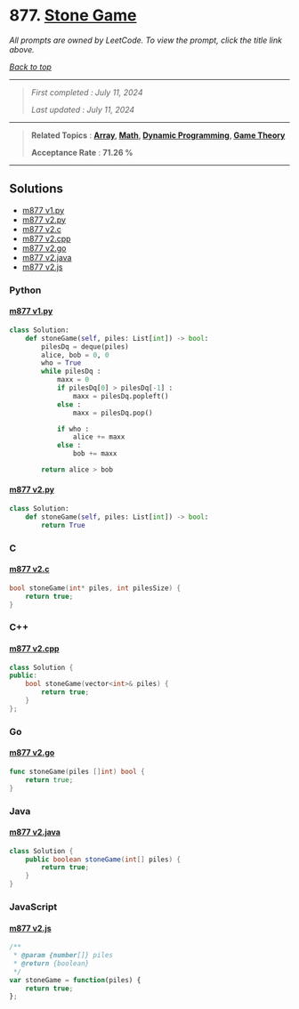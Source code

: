 # 877. [Stone Game](<https://leetcode.com/problems/stone-game>)

*All prompts are owned by LeetCode. To view the prompt, click the title link above.*

*[Back to top](<../README.md>)*

------

> *First completed : July 11, 2024*
>
> *Last updated : July 11, 2024*

------

> **Related Topics** : **[Array](<by_topic/Array.md>), [Math](<by_topic/Math.md>), [Dynamic Programming](<by_topic/Dynamic Programming.md>), [Game Theory](<by_topic/Game Theory.md>)**
>
> **Acceptance Rate** : **71.26 %**

------

## Solutions

- [m877 v1.py](<../my-submissions/m877 v1.py>)
- [m877 v2.py](<../my-submissions/m877 v2.py>)
- [m877 v2.c](<../my-submissions/m877 v2.c>)
- [m877 v2.cpp](<../my-submissions/m877 v2.cpp>)
- [m877 v2.go](<../my-submissions/m877 v2.go>)
- [m877 v2.java](<../my-submissions/m877 v2.java>)
- [m877 v2.js](<../my-submissions/m877 v2.js>)
### Python
#### [m877 v1.py](<../my-submissions/m877 v1.py>)
```Python
class Solution:
    def stoneGame(self, piles: List[int]) -> bool:
        pilesDq = deque(piles)
        alice, bob = 0, 0
        who = True
        while pilesDq :
            maxx = 0
            if pilesDq[0] > pilesDq[-1] :
                maxx = pilesDq.popleft()
            else :
                maxx = pilesDq.pop()

            if who :
                alice += maxx
            else :
                bob += maxx

        return alice > bob

```

#### [m877 v2.py](<../my-submissions/m877 v2.py>)
```Python
class Solution:
    def stoneGame(self, piles: List[int]) -> bool:
        return True
```

### C
#### [m877 v2.c](<../my-submissions/m877 v2.c>)
```C
bool stoneGame(int* piles, int pilesSize) {
    return true;
}
```

### C++
#### [m877 v2.cpp](<../my-submissions/m877 v2.cpp>)
```C++
class Solution {
public:
    bool stoneGame(vector<int>& piles) {
        return true;
    }
};
```

### Go
#### [m877 v2.go](<../my-submissions/m877 v2.go>)
```Go
func stoneGame(piles []int) bool {
    return true;
}
```

### Java
#### [m877 v2.java](<../my-submissions/m877 v2.java>)
```Java
class Solution {
    public boolean stoneGame(int[] piles) {
        return true;
    }
}
```

### JavaScript
#### [m877 v2.js](<../my-submissions/m877 v2.js>)
```JavaScript
/**
 * @param {number[]} piles
 * @return {boolean}
 */
var stoneGame = function(piles) {
    return true;
};
```

